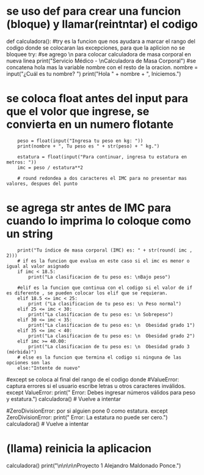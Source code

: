 # se uso def para crear una funcion (bloque) y llamar(reintntar) el codigo 
def calculadora():
#try es la funcion que nos ayudara a marcar el rango del codigo donde se colocaran las excepciones, para que la aplicion no se bloquee
    try:
        #se agrego \n para colocar calculadora de masa corporal en nueva linea 
        print("Servicio Médico - \nCalculadora de Masa Corporal")
        #se concatena hola mas la variable nombre con el resto de la oracion.
        nombre = input("¿Cuál es tu nombre? ")
        print("Hola " + nombre + ", Iniciemos.")
# se coloca float antes del input para  que el volor que ingrese, se convierta en un numero flotante
        peso = float(input("Ingresa tu peso en kg: "))
        print(nombre + ", Tu peso es " + str(peso) + " kg.")

        estatura = float(input("Para continuar, ingresa tu estatura en metros: "))
        imc = peso / estatura**2

        # round redondea a dos caracteres el IMC para no presentar mas valores, despues del punto
# se agrega str antes de IMC para cuando lo imprima lo coloque como un string
        print("Tu índice de masa corporal (IMC) es: " + str(round( imc , 2)))
        # if es la funcion que evalua en este caso si el imc es menor o igual al valor asignado
        if imc < 18.5:
            print("La clasificacion de tu peso es: \nBajo peso")

        #elif es la funcion que continua con el codigo si el valor de if es diferente , se pueden colocar los elif que se requieran.
        elif 18.5 <= imc < 25:
            print ("La clasificacion de tu peso es: \n Peso normal")
        elif 25 <= imc < 30:
            print("La clasificacion de tu peso es: \n Sobrepeso")
        elif 30 <= imc < 35:
            print("La clasificacion de tu peso es: \n  Obesidad grado 1")
        elif 35 <= imc < 40:
            print("La clasificacion de tu peso es: \n  Obesidad grado 2")
        elif imc >= 40.00:
            print("La clasificacion de tu peso es: \n  Obesidad grado 3 (mórbida)")
        # else es la funcion que termina el codigo si ninguna de las opciones son las 
        else:"Intente de nuevo"

        
#except se coloca al final del rango de el codigo donde 
#ValueError: captura errores si el usuario escribe letras u otros caracteres inválidos.
    except ValueError:
        print(" Error: Debes ingresar números válidos para peso y estatura.")
        calculadora()  # Vuelve a intentar

#ZeroDivisionError: por si alguien pone 0 como estatura.
    except ZeroDivisionError:
        print(" Error: La estatura no puede ser cero.")
        calculadora()  # Vuelve a intentar
# (llama) reinicia la aplicacion 
calculadora()
print("\n\n\n\nProyecto 1 Alejandro Maldonado Ponce.")
